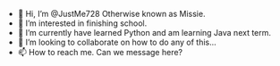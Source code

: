 - 👋 Hi, I’m @JustMe728 Otherwise known as Missie.
- 👀 I’m interested in finishing school.
- 🌱 I’m currently have learned Python and am learning Java next term. 
- 💞️ I’m looking to collaborate on how to do any of this...
- 📫 How to reach me. Can we message here?

<!---
JustMe728/JustMe728 is a ✨ special ✨ repository because its `README.md` (this file) appears on your GitHub profile.
You can click the Preview link to take a look at your changes.
--->
